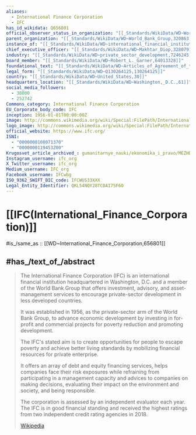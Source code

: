```yaml
---
aliases:
  - International Finance Corporation 
  - IFC
has_id_wikidata: Q656801
official_observer_status_in_organization: "[[_Standards/WikiData/WD~World_Intellectual_Property_Organization,177773]]"
parent_organization: "[[_Standards/WikiData/WD~World_Bank_Group,320863]]"
instance_of: "[[_Standards/WikiData/WD~international_financial_institution,1345691]]"
chief_executive_officer: "[[_Standards/WikiData/WD~Makhtar_Diop,3280791]]"
industry: "[[_Standards/WikiData/WD~private_sector_development,7246245]]"
board_member: "[[_Standards/WikiData/WD~Robert_L._Garner,64013328]]"
foundational_text: "[[_Standards/WikiData/WD~Articles_of_Agreement_of_the_International_Finance_Corporation,110559113]]"
legal_form: "[[_Standards/WikiData/WD~Q130264125,130264125]]"
country: "[[_Standards/WikiData/WD~United_States,30]]"
headquarters_location: "[[_Standards/WikiData/WD~Washington,_D.C.,61]]"
social_media_followers:
  - 38000
  - 252742
Commons_category: International Finance Corporation
EU_Corporate_body_code: IFC
inception: 1956-01-01T00:00:00Z
image: http://commons.wikimedia.org/wiki/Special:FilePath/International%20Finance%20Corporation%20Building.JPG
logo_image: http://commons.wikimedia.org/wiki/Special:FilePath/International%20Finance%20Corporation%20logo.svg
official_website: https://www.ifc.org/
ISNI:
  - "0000000108071370"
  - "0000000119453200"
Krugosvet_article_archived_: gumanitarnye_nauki/ekonomika_i_pravo/MEZHDUNARODNAYA_FINANSOVAYA_KORPORATSIYA_MFK.html
Instagram_username: ifc_org
X_Twitter_username: ifc_org
Medium_username: IFC_org
Facebook_username: IFCwbg
ISO_9362_SWIFT_BIC_code: IFCWUS33XXX
Legal_Entity_Identifier: QKL54NQY28TCDAI75F60
---
```


# [[IFC(International_Finance_Corporation)]] 

#is_/same_as :: [[WD~International_Finance_Corporation,656801]] 

## #has_/text_of_/abstract 

> The International Finance Corporation (IFC) 
> is an international financial institution headquartered in Washington, D.C. 
> and a member of the World Bank Group that offers investment, advisory, 
> and asset-management services to encourage private-sector development in less developed countries. 
>
> It was established in 1956, as the private-sector arm of the World Bank Group, 
> to advance economic development by investing in for-profit and commercial projects 
> for poverty reduction and promoting development. 
> 
> The IFC's stated aim is to create opportunities for people to escape poverty 
> and achieve better living standards by mobilizing financial resources for private enterprise.
>
> It offers an array of debt and equity financing services, helps companies face their risk exposures while refraining from participating in a management capacity and advices to companies on making decisions, evaluating their impact on the environment and society, and being responsible. 
>
> The corporation is assessed by an independent evaluator each year. The IFC is in good financial standing and received the highest ratings from two independent credit rating agencies in 2018.
>
> [Wikipedia](https://en.wikipedia.org/wiki/International%20Finance%20Corporation) 

